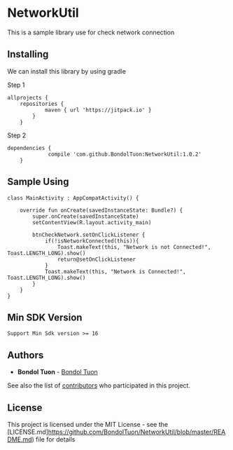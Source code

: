 
# NetworkUtil
This is a sample library use for check network connection

## Installing

We can install this library by using gradle

Step 1

```
allprojects {
	repositories {
			maven { url 'https://jitpack.io' }
		}
	}
```

Step 2

```
dependencies {
	         compile 'com.github.BondolTuon:NetworkUtil:1.0.2'
	}
```

## Sample Using

```
class MainActivity : AppCompatActivity() {

    override fun onCreate(savedInstanceState: Bundle?) {
        super.onCreate(savedInstanceState)
        setContentView(R.layout.activity_main)

        btnCheckNetwork.setOnClickListener {
            if(!isNetworkConnected(this)){
                Toast.makeText(this, "Network is not Connected!", Toast.LENGTH_LONG).show()
                return@setOnClickListener
            }
            Toast.makeText(this, "Network is Connected!", Toast.LENGTH_LONG).show()
        }
    }
}

```

## Min SDK Version

```
Support Min Sdk version >= 16

```

## Authors

* **Bondol Tuon** - [Bondol Tuon](https://github.com/BondolTuon)

See also the list of [contributors](https://github.com/BondolTuon/NetworkUtil/graphs/contributors) who participated in this project.

## License

This project is licensed under the MIT License - see the [LICENSE.md]https://github.com/BondolTuon/NetworkUtil/blob/master/README.md) file for details
